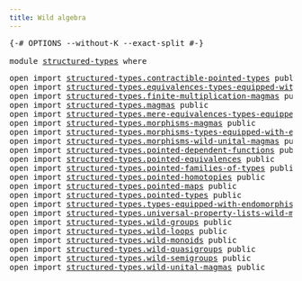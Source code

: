```yaml
---
title: Wild algebra
---
```


<pre class="Agda"><a id="38" class="Symbol">{-#</a> <a id="42" class="Keyword">OPTIONS</a> <a id="50" class="Pragma">--without-K</a> <a id="62" class="Pragma">--exact-split</a> <a id="76" class="Symbol">#-}</a>

<a id="81" class="Keyword">module</a> <a id="88" href="structured-types.html" class="Module">structured-types</a> <a id="105" class="Keyword">where</a>
</pre>
<pre class="Agda"><a id="124" class="Keyword">open</a> <a id="129" class="Keyword">import</a> <a id="136" href="structured-types.contractible-pointed-types.html" class="Module">structured-types.contractible-pointed-types</a> <a id="180" class="Keyword">public</a>
<a id="187" class="Keyword">open</a> <a id="192" class="Keyword">import</a> <a id="199" href="structured-types.equivalences-types-equipped-with-endomorphisms.html" class="Module">structured-types.equivalences-types-equipped-with-endomorphisms</a> <a id="263" class="Keyword">public</a>
<a id="270" class="Keyword">open</a> <a id="275" class="Keyword">import</a> <a id="282" href="structured-types.finite-multiplication-magmas.html" class="Module">structured-types.finite-multiplication-magmas</a> <a id="328" class="Keyword">public</a>
<a id="335" class="Keyword">open</a> <a id="340" class="Keyword">import</a> <a id="347" href="structured-types.magmas.html" class="Module">structured-types.magmas</a> <a id="371" class="Keyword">public</a>
<a id="378" class="Keyword">open</a> <a id="383" class="Keyword">import</a> <a id="390" href="structured-types.mere-equivalences-types-equipped-with-endomorphisms.html" class="Module">structured-types.mere-equivalences-types-equipped-with-endomorphisms</a> <a id="459" class="Keyword">public</a>
<a id="466" class="Keyword">open</a> <a id="471" class="Keyword">import</a> <a id="478" href="structured-types.morphisms-magmas.html" class="Module">structured-types.morphisms-magmas</a> <a id="512" class="Keyword">public</a>
<a id="519" class="Keyword">open</a> <a id="524" class="Keyword">import</a> <a id="531" href="structured-types.morphisms-types-equipped-with-endomorphisms.html" class="Module">structured-types.morphisms-types-equipped-with-endomorphisms</a> <a id="592" class="Keyword">public</a>
<a id="599" class="Keyword">open</a> <a id="604" class="Keyword">import</a> <a id="611" href="structured-types.morphisms-wild-unital-magmas.html" class="Module">structured-types.morphisms-wild-unital-magmas</a> <a id="657" class="Keyword">public</a>
<a id="664" class="Keyword">open</a> <a id="669" class="Keyword">import</a> <a id="676" href="structured-types.pointed-dependent-functions.html" class="Module">structured-types.pointed-dependent-functions</a> <a id="721" class="Keyword">public</a>
<a id="728" class="Keyword">open</a> <a id="733" class="Keyword">import</a> <a id="740" href="structured-types.pointed-equivalences.html" class="Module">structured-types.pointed-equivalences</a> <a id="778" class="Keyword">public</a>
<a id="785" class="Keyword">open</a> <a id="790" class="Keyword">import</a> <a id="797" href="structured-types.pointed-families-of-types.html" class="Module">structured-types.pointed-families-of-types</a> <a id="840" class="Keyword">public</a>
<a id="847" class="Keyword">open</a> <a id="852" class="Keyword">import</a> <a id="859" href="structured-types.pointed-homotopies.html" class="Module">structured-types.pointed-homotopies</a> <a id="895" class="Keyword">public</a>
<a id="902" class="Keyword">open</a> <a id="907" class="Keyword">import</a> <a id="914" href="structured-types.pointed-maps.html" class="Module">structured-types.pointed-maps</a> <a id="944" class="Keyword">public</a>
<a id="951" class="Keyword">open</a> <a id="956" class="Keyword">import</a> <a id="963" href="structured-types.pointed-types.html" class="Module">structured-types.pointed-types</a> <a id="994" class="Keyword">public</a>
<a id="1001" class="Keyword">open</a> <a id="1006" class="Keyword">import</a> <a id="1013" href="structured-types.types-equipped-with-endomorphisms.html" class="Module">structured-types.types-equipped-with-endomorphisms</a> <a id="1064" class="Keyword">public</a>
<a id="1071" class="Keyword">open</a> <a id="1076" class="Keyword">import</a> <a id="1083" href="structured-types.universal-property-lists-wild-monoids.html" class="Module">structured-types.universal-property-lists-wild-monoids</a> <a id="1138" class="Keyword">public</a>
<a id="1145" class="Keyword">open</a> <a id="1150" class="Keyword">import</a> <a id="1157" href="structured-types.wild-groups.html" class="Module">structured-types.wild-groups</a> <a id="1186" class="Keyword">public</a>
<a id="1193" class="Keyword">open</a> <a id="1198" class="Keyword">import</a> <a id="1205" href="structured-types.wild-loops.html" class="Module">structured-types.wild-loops</a> <a id="1233" class="Keyword">public</a>
<a id="1240" class="Keyword">open</a> <a id="1245" class="Keyword">import</a> <a id="1252" href="structured-types.wild-monoids.html" class="Module">structured-types.wild-monoids</a> <a id="1282" class="Keyword">public</a>
<a id="1289" class="Keyword">open</a> <a id="1294" class="Keyword">import</a> <a id="1301" href="structured-types.wild-quasigroups.html" class="Module">structured-types.wild-quasigroups</a> <a id="1335" class="Keyword">public</a>
<a id="1342" class="Keyword">open</a> <a id="1347" class="Keyword">import</a> <a id="1354" href="structured-types.wild-semigroups.html" class="Module">structured-types.wild-semigroups</a> <a id="1387" class="Keyword">public</a>
<a id="1394" class="Keyword">open</a> <a id="1399" class="Keyword">import</a> <a id="1406" href="structured-types.wild-unital-magmas.html" class="Module">structured-types.wild-unital-magmas</a> <a id="1442" class="Keyword">public</a>
</pre>